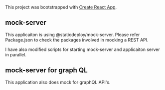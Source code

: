 This project was bootstrapped with [Create React App](https://github.com/facebook/create-react-app).

##  mock-server

This applicaiton is using @staticdeploy/mock-server.
Please refer Package.json to check the packages involved in mocking a REST API.

I have also modified scripts for starting mock-server and applicaiton server in parallel.

## mock-server for graph QL
This application also does mock for graphQL API's.





